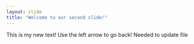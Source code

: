 ```yaml
---
layout: slide
title: "Welcome to our second slide!"
---
```

This is my new text!
Use the left arrow to go back! Needed to update file